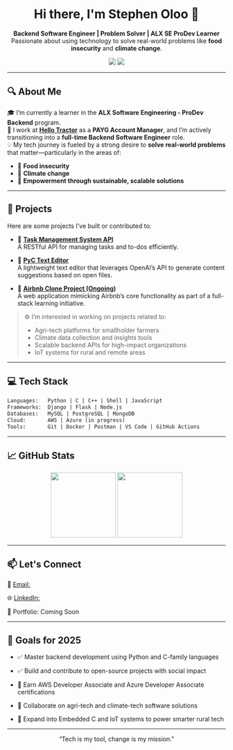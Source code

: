 <h1 align="center">Hi there, I'm Stephen Oloo 👋</h1>

<p align="center">
  <strong>Backend Software Engineer | Problem Solver | ALX SE ProDev Learner</strong><br>
  Passionate about using technology to solve real-world problems like <strong>food insecurity</strong> and <strong>climate change</strong>.
</p>

<p align="center">
  <a href="mailto:oloobrian89@gmail.com"><img src="https://img.shields.io/badge/Email-oloobrian89@gmail.com-red?style=for-the-badge&logo=gmail&logoColor=white" /></a>
  <a href="https://www.linkedin.com/in/stepholo0"><img src="https://img.shields.io/badge/LinkedIn-stepholo0-blue?style=for-the-badge&logo=linkedin&logoColor=white" /></a>
</p>

---

## 🔍 About Me

🎓 I’m currently a learner in the **ALX Software Engineering - ProDev Backend** program.  
💼 I work at [**Hello Tractor**](https://hellotractor.com/) as a **PAYG Account Manager**, and I’m actively transitioning into a **full-time Backend Software Engineer** role.  
💡 My tech journey is fueled by a strong desire to **solve real-world problems** that matter—particularly in the areas of:

- 🌾 **Food insecurity**
- 🌱 **Climate change**
- 🤝 **Empowerment through sustainable, scalable solutions**

---

## 🚀 Projects

Here are some projects I’ve built or contributed to:

- 🔧 [**Task Management System API**](https://github.com/stepholo/RESTful-API-BASED-TASK-MANAGEMENT-SYSTEM)  
  A RESTful API for managing tasks and to-dos efficiently.

- 📝 [**PyC Text Editor**](https://github.com/stepholo/PyC-Text-Editor)  
  A lightweight text editor that leverages OpenAI’s API to generate content suggestions based on open files.

- 🏡 [**Airbnb Clone Project (Ongoing)**](https://github.com/stepholo/airbnb-clone-project)  
  A web application mimicking Airbnb’s core functionality as part of a full-stack learning initiative.

> ⚙️ I’m interested in working on projects related to:
> - Agri-tech platforms for smallholder farmers  
> - Climate data collection and insights tools  
> - Scalable backend APIs for high-impact organizations  
> - IoT systems for rural and remote areas

---

## 💻 Tech Stack

```html
Languages:   Python | C | C++ | Shell | JavaScript  
Frameworks:  Django | Flask | Node.js  
Databases:   MySQL | PostgreSQL | MongoDB  
Cloud:       AWS | Azure (in progress)  
Tools:       Git | Docker | Postman | VS Code | GitHub Actions
```

---

## 📈 GitHub Stats
<p align="center"> <img height="150em" src="https://github-readme-stats.vercel.app/api?username=stepholo&show_icons=true&theme=github_dark&count_private=true" /> <img height="150em" src="https://github-readme-stats.vercel.app/api/top-langs/?username=stepholo&layout=compact&theme=github_dark" /> </p>

---

## 📫 Let's Connect
📧 [Email:](oloobrian89@gmail.com)

🌐 [LinkedIn:](linkedin.com/in/stepholo0)

💼 Portfolio: Coming Soon

---

## 🎯 Goals for 2025
  - ✅ Master backend development using Python and C-family languages

  - ✅ Build and contribute to open-source projects with social impact

  - 🧠 Earn AWS Developer Associate and Azure Developer Associate certifications

  - 🚀 Collaborate on agri-tech and climate-tech software solutions

  - 🌱 Expand into Embedded C and IoT systems to power smarter rural tech

---

<sup><center>“Tech is my tool, change is my mission.”</center></sup>

